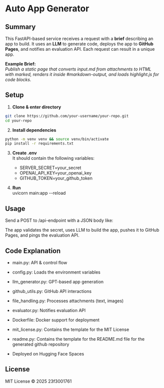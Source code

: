 # Auto App Generator

## Summary

This FastAPI-based service receives a request with a **brief** describing an app to build. It uses an **LLM** to generate code, deploys the app to **GitHub Pages**, and notifies an evaluation API. Each request can result in a unique app.

**Example Brief:**  
_Publish a static page that converts input.md from attachments to HTML with marked, renders it inside #markdown-output, and loads highlight.js for code blocks._

## Setup

1. **Clone & enter directory**  
```bash  
git clone https://github.com/your-username/your-repo.git  
cd your-repo  
```  

2. **Install dependencies**  
```bash
python -m venv venv && source venv/bin/activate  
pip install -r requirements.txt  
```  

3. **Create .env**  
    It should contain the following variables:  
    - SERVER_SECRET=your_secret  
    - OPENAI_API_KEY=your_openai_key  
    - GITHUB_TOKEN=your_github_token  

4. **Run**  
    uvicorn main:app --reload  

## Usage

Send a POST to /api-endpoint with a JSON body like:  


The app validates the secret, uses LLM to build the app, pushes it to GitHub Pages, and pings the evaluation API.

## Code Explanation

* main.py: API & control flow  

* config.py: Loads the environment variables

* llm_generator.py: GPT-based app generation  

* github_utils.py: GitHub API interactions  

* file_handling.py: Processes attachments (text, images)  

* evaluator.py: Notifies evaluation API  

* Dockerfile: Docker support for deployment 

* mit_license.py: Contains the template for the MIT License  

* readme.py: Contains the template for the README.md file for the generated github repository  

* Deployed on Hugging Face Spaces  

## License

MIT License © 2025 23f3001761
